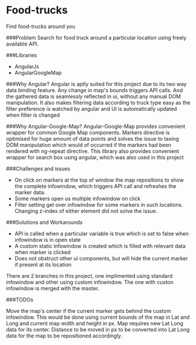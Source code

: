 # Food-trucks
Find food-trucks around you

###Problem
Search for food truck around a particular location using freely available API.

###Libraries

- AngularJs
- AngularGoogleMap

###Why Angular?
Angular is aptly suited for this project due to its two way data binding feature. Any change in map's bounds triggers API calls. And the gathered data is seamlessly reflected in ui, without any manual DOM manipulation.
It also makes filtering data according to truck type easy as the filter preference is watched by angular and UI is automatically updated when filter is changed

###Why Angular-Google-Map?
Angular-Google-Map provides convenient wrapper for common Google Map components. Markers directive is optimised for huge amount of data points and solves the issue to taxing DOM manipulation which would of occurred if the markers had been rendered with ng-repeat directive.
This library also provides convenient wrapper for search box using angular, which was also used in this project

###Challenges and issues

- On click on markers at the top of window the map repositions to show the complete infowindow, which triggers API call and refreshes the marker data.
- Some markers open us multiple infowindow on click
- Filter setting get over infowindow for some markers in such locations. Changing z-index of either element did not solve the issue.

###Solutions and Workarounds

- API is called when a particular variable is true which is set to false when infowindow is in open state
- A custom static infowindow is created which is filled with relevant data when marker is clicked
- Does not obstruct other ui components, but will hide the current marker if present at its location

There are 2 branches in this project, one implimented using standard infowindow and other using custom infowindow. The one with custon infowindow is merged with the master.

###TODOs

Move the map's center if the current marker gets behind the custom infowindow. This would be done using current bounds of the map in Lat and Long and current map width and height in px. Map requires new Lat Long data for its center. Distance to be moved in px to be converted into Lat Long data for the map to be repositioned accordingly. 


